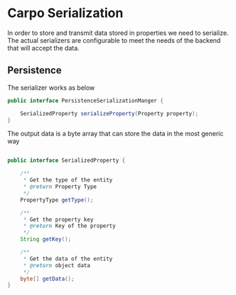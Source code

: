 # Carpo Serialization

In order to store and transmit data stored in properties we need to serialize. The actual serializers are configurable 
to meet the needs of the backend that will accept the data. 

## Persistence

The serializer works as below

```java
public interface PersistenceSerializationManger {

    SerializedProperty serializeProperty(Property property);
}
```

The output data is a byte array that can store the data in the most generic way

```java

public interface SerializedProperty {

    /**
     * Get the type of the entity
     * @return Property Type
     */
    PropertyType getType();

    /**
     * Get the property key
     * @return Key of the property
     */
    String getKey();

    /**
     * Get the data of the entity
     * @return object data
     */
    byte[] getData();
}
```